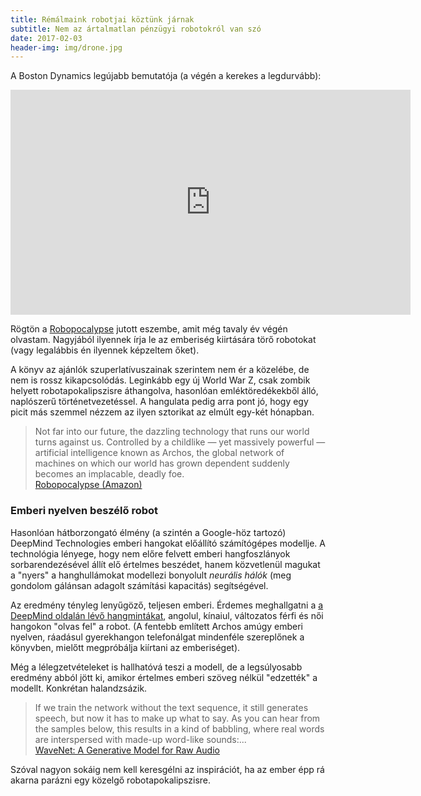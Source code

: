 ```yaml
---
title: Rémálmaink robotjai köztünk járnak
subtitle: Nem az ártalmatlan pénzügyi robotokról van szó
date: 2017-02-03
header-img: img/drone.jpg
---
```


A Boston Dynamics legújabb bemutatója (a végén a kerekes a legdurvább):

<iframe width="640" height="360" src="https://www.youtube.com/embed/-h5qpXO3isM?rel=0" frameborder="0" allowfullscreen> </iframe>

Rögtön a [Robopocalypse](https://www.amazon.com/Robopocalypse-Contemporaries-Daniel-H-Wilson/dp/0307740803) jutott eszembe, amit még tavaly év végén olvastam. Nagyjából ilyennek írja le az emberiség kiirtására törő robotokat (vagy legalábbis én ilyennek képzeltem őket).

A könyv az ajánlók szuperlatívuszainak szerintem nem ér a közelébe, de nem is rossz kikapcsolódás. Leginkább egy új World War Z, csak zombik helyett robotapokalipszisre áthangolva, hasonlóan emléktöredékekből álló, naplószerű történetvezetéssel. A hangulata pedig arra pont jó, hogy egy picit más szemmel nézzem az ilyen sztorikat az elmúlt egy-két hónapban.

>Not far into our future, the dazzling technology that runs our world turns against us. Controlled by a childlike — yet massively powerful — artificial intelligence known as Archos, the global network of machines on which our world has grown dependent suddenly becomes an implacable, deadly foe. <br>
[Robopocalypse (Amazon)](https://www.amazon.com/Robopocalypse-Contemporaries-Daniel-H-Wilson/dp/0307740803)

### Emberi nyelven beszélő robot

Hasonlóan hátborzongató élmény (a szintén a Google-höz tartozó) DeepMind Technologies emberi hangokat előállító számítógépes modellje. A technológia lényege, hogy nem előre felvett emberi hangfoszlányok sorbarendezésével állít elő értelmes beszédet, hanem közvetlenül magukat a "nyers" a hanghullámokat modellezi bonyolult _neurális hálók_ (meg gondolom gálánsan adagolt számítási kapacitás) segítségével.

Az eredmény tényleg lenyűgöző, teljesen emberi. Érdemes meghallgatni a [a DeepMind oldalán lévő hangmintákat](https://deepmind.com/blog/wavenet-generative-model-raw-audio/), angolul, kínaiul, változatos férfi és női hangokon "olvas fel" a robot. (A fentebb említett Archos amúgy emberi nyelven, ráadásul gyerekhangon telefonálgat mindenféle szereplőnek a könyvben, mielőtt megpróbálja kiírtani az emberiséget).

Még a lélegzetvételeket is hallhatóvá teszi a modell, de a legsúlyosabb eredmény abból jött ki, amikor értelmes emberi szöveg nélkül "edzették" a modellt. Konkrétan halandzsázik.

>If we train the network without the text sequence, it still generates speech, but now it has to make up what to say. As you can hear from the samples below, this results in a kind of babbling, where real words are interspersed with made-up word-like sounds:... <br>
[WaveNet: A Generative Model for Raw Audio](https://deepmind.com/blog/wavenet-generative-model-raw-audio/)

Szóval nagyon sokáig nem kell keresgélni az inspirációt, ha az ember épp rá akarna parázni egy közelgő robotapokalipszisre.

